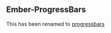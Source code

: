 ## Ember-ProgressBars

This has been renamed to [progressbars](https://github.com/jamesarosen/progressbars)